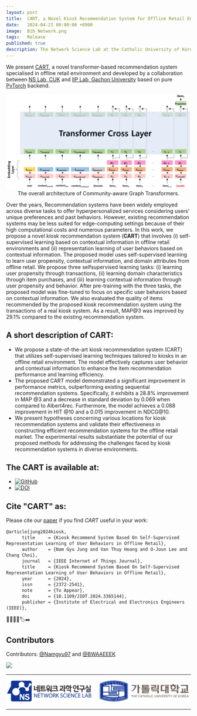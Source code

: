 ```yaml
---
layout: post
title:  CART, a Novel Kiosk Recommendation System for Offline Retail Environment
date:   2024-04-21 00:00:00 +0900
image:  Bib_Network.png
tags:   Release
published: true
description: The Network Science Lab at the Catholic University of Korea releases Context-Aware Residual Transformer, namely CART, a novel transformer-based recommendation system specialised in offline retail environment.
---
```


We present [CART](https://github.com/NSLab-CUK/Context-Aware-Residual-Transformer), a novel transformer-based recommendation system specialised in offline retail environment and developed by  a collaboration between [NS Lab, CUK](https://nslab-cuk.github.io/) and [IIP Lab, Gachon University](http://iiplab.gachon.ac.kr/)  based on pure [PyTorch](https://github.com/pytorch/pytorch) backend.

<p align="center">
  <img src="/images/CART.jpg" alt="Graph Transformer Architecture" width="800">
  <br>
  <b></b> The overall architecture of Community-aware Graph Transformers.
</p>

Over the years, Recommendation systems have been widely employed across diverse tasks to offer hyperpersonalized services considering users’ unique preferences and past behaviors. However, existing recommendation systems may be less suited for edge-computing settings because of their high computational costs and numerous parameters. In this work, we propose a novel kiosk recommendation system (**CART**) that involves (i) self-supervised learning based on contextual information in offline retail environments and (ii) representation learning of user behaviors based on contextual information. The proposed model uses self-supervised learning to learn user propensity, contextual information, and domain attributes from offline retail. We propose three selfsupervised learning tasks: (i) learning user propensity through transactions, (ii) learning domain characteristics through item purchases, and (iii) learning contextual information through user propensity and behavior. After pre-training with the three tasks, the proposed model was fine-tuned to focus on specific user behaviors based on contextual information. We also evaluated the quality of items recommended by the proposed kiosk recommendation system using the transactions of a real kiosk system. As a result, MAP@3 was improved by 29.1% compared to the existing recommendation system.


## A short description of CART:

- We propose a state-of-the-art kiosk recommendation system (CART) that utilizes self-supervised learning techniques tailored to kiosks in an offline retail environment. The model effectively captures user behavior and contextual information to enhance the item recommendation
performance and learning efficiency.
- The proposed CART model demonstrated a significant improvement in performance metrics, outperforming existing sequential recommendation systems. Specifically, it exhibits a 28.8% improvement in MAP @3 and a decrease in standard deviation by 0.069 when compared to Albert4rec. Furthermore, the model achieves a 0.088 improvement in HIT @10 and a 0.015 improvement in NDCG@10.
- We present hypotheses concerning various locations for kiosk recommendation systems and validate their effectiveness in constructing efficient recommendation systems for the offline retail market. The experimental results substantiate the potential of our proposed methods for addressing the challenges faced by kiosk recommendation systems in diverse environments.


## The CART is available at:
* [![GitHub](https://img.shields.io/badge/GitHub-Data%20&%20Code-9B9B9B?style=flat-square&logo=GitHub)](https://github.com/NSLab-CUK/Context-Aware-Residual-Transformer)
* [![DOI](http://img.shields.io/:DOI-10.1109/JIOT.2024.3365144-blue?style=flat-square)](https://ieeexplore.ieee.org/abstract/document/10433857)

## Cite "CART" as: 

Please cite our [paper](https://ieeexplore.ieee.org/abstract/document/10433857) if you find *CART* useful in your work:
```
@article{jung2024kiosk,
      title     = {Kiosk Recommend System Based On Self-Supervised Representation Learning of User Behaviors in Offline Retail}, 
      author    = {Nam Gyu Jung and Van Thuy Hoang and O-Joun Lee and Chang Choi},
      journal   = {IEEE Internet of Things Journal},
      title     = {Kiosk Recommend System Based On Self-Supervised Representation Learning of User Behaviors in Offline Retail},
      year      = {2024},
      issn      = {2372-2541},
      note      = {To Appear},
      doi       = {10.1109/JIOT.2024.3365144},
      publisher = {Institute of Electrical and Electronics Engineers (IEEE)},
```

:page_facing_up::woman_technologist::bookmark_tabs::label::black_nib:	

## Contributors

Contributors: [@Namgyu97](https://github.com/Namgyu97) and [@BWAAEEEK](https://github.com/BWAAEEEK)

<a href="https://github.com/NSLab-CUK/Kiosk-RecSys/graphs/contributors">
  <img src="https://contrib.rocks/image?repo=NSLab-CUK/Kiosk-RecSys" />
</a>


***

<a href="https://nslab-cuk.github.io/"><img src="https://github.com/NSLab-CUK/NSLab-CUK/raw/main/Logo_Dual_Wide.png"/></a>

***

